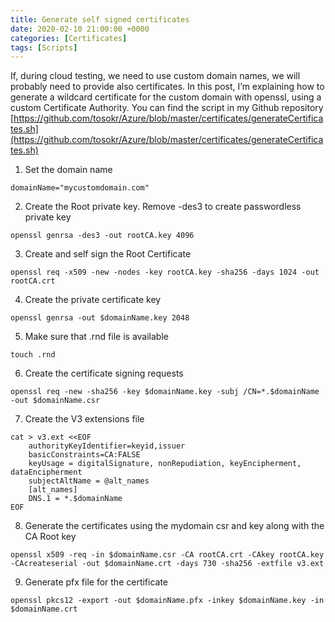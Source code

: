 ```yaml
---
title: Generate self signed certificates
date: 2020-02-10 21:00:00 +0000
categories: [Certificates]
tags: [Scripts]
---
```

If, during cloud testing, we need to use custom domain names, we will probably need to provide also certificates. In this post, I’m explaining how to generate a wildcard certificate for the custom domain with openssl, using a custom Certificate Authority. You can find the script in my Github repository [https://github.com/tosokr/Azure/blob/master/certificates/generateCertificates.sh](https://github.com/tosokr/Azure/blob/master/certificates/generateCertificates.sh)

1. Set the domain name
```shell
domainName="mycustomdomain.com"
```
2. Create the Root private key. Remove -des3 to create passwordless private key
```shell
openssl genrsa -des3 -out rootCA.key 4096
```
3. Create and self sign the Root Certificate
```shell
openssl req -x509 -new -nodes -key rootCA.key -sha256 -days 1024 -out rootCA.crt
```
4. Create the private certificate key
```shell
openssl genrsa -out $domainName.key 2048
```
5. Make sure that .rnd file is available
```shell
touch .rnd
```
6. Create the certificate signing requests
```shell
openssl req -new -sha256 -key $domainName.key -subj /CN=*.$domainName -out $domainName.csr 
```
7. Create the V3 extensions file
```shell
cat > v3.ext <<EOF
    authorityKeyIdentifier=keyid,issuer
    basicConstraints=CA:FALSE
    keyUsage = digitalSignature, nonRepudiation, keyEncipherment, dataEncipherment
    subjectAltName = @alt_names
    [alt_names]
    DNS.1 = *.$domainName
EOF
```
8. Generate the certificates using the mydomain csr and key along with the CA Root key
```shell
openssl x509 -req -in $domainName.csr -CA rootCA.crt -CAkey rootCA.key -CAcreateserial -out $domainName.crt -days 730 -sha256 -extfile v3.ext
```
9. Generate pfx file for the certificate
```shell
openssl pkcs12 -export -out $domainName.pfx -inkey $domainName.key -in $domainName.crt
```

